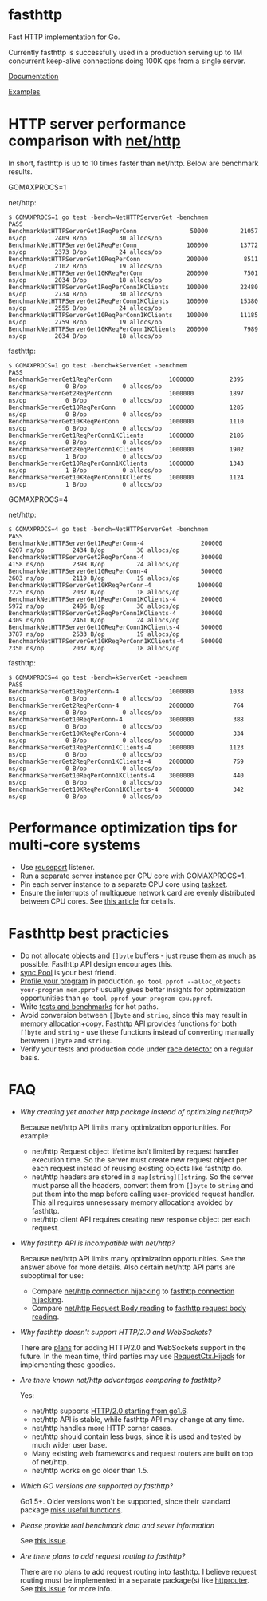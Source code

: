 # fasthttp
Fast HTTP implementation for Go.

Currently fasthttp is successfully used in a production serving up to 1M
concurrent keep-alive connections doing 100K qps from a single server.

[Documentation](https://godoc.org/github.com/valyala/fasthttp)

[Examples](https://godoc.org/github.com/valyala/fasthttp#pkg-examples)

# HTTP server performance comparison with [net/http](https://golang.org/pkg/net/http/)

In short, fasthttp is up to 10 times faster than net/http. Below are benchmark results.

GOMAXPROCS=1

net/http:
```
$ GOMAXPROCS=1 go test -bench=NetHTTPServerGet -benchmem
PASS
BenchmarkNetHTTPServerGet1ReqPerConn           	   50000	     21057 ns/op	    2409 B/op	      30 allocs/op
BenchmarkNetHTTPServerGet2ReqPerConn           	  100000	     13772 ns/op	    2373 B/op	      24 allocs/op
BenchmarkNetHTTPServerGet10ReqPerConn          	  200000	      8511 ns/op	    2102 B/op	      19 allocs/op
BenchmarkNetHTTPServerGet10KReqPerConn         	  200000	      7501 ns/op	    2034 B/op	      18 allocs/op
BenchmarkNetHTTPServerGet1ReqPerConn1KClients  	  100000	     22480 ns/op	    2734 B/op	      30 allocs/op
BenchmarkNetHTTPServerGet2ReqPerConn1KClients  	  100000	     15380 ns/op	    2555 B/op	      24 allocs/op
BenchmarkNetHTTPServerGet10ReqPerConn1KClients 	  100000	     11185 ns/op	    2759 B/op	      19 allocs/op
BenchmarkNetHTTPServerGet10KReqPerConn1KClients	  200000	      7989 ns/op	    2034 B/op	      18 allocs/op
```

fasthttp:
```
$ GOMAXPROCS=1 go test -bench=kServerGet -benchmem
PASS
BenchmarkServerGet1ReqPerConn           	 1000000	      2395 ns/op	       0 B/op	       0 allocs/op
BenchmarkServerGet2ReqPerConn           	 1000000	      1897 ns/op	       0 B/op	       0 allocs/op
BenchmarkServerGet10ReqPerConn          	 1000000	      1285 ns/op	       0 B/op	       0 allocs/op
BenchmarkServerGet10KReqPerConn         	 1000000	      1110 ns/op	       0 B/op	       0 allocs/op
BenchmarkServerGet1ReqPerConn1KClients  	 1000000	      2186 ns/op	       0 B/op	       0 allocs/op
BenchmarkServerGet2ReqPerConn1KClients  	 1000000	      1902 ns/op	       1 B/op	       0 allocs/op
BenchmarkServerGet10ReqPerConn1KClients 	 1000000	      1343 ns/op	       1 B/op	       0 allocs/op
BenchmarkServerGet10KReqPerConn1KClients	 1000000	      1124 ns/op	       1 B/op	       0 allocs/op
```

GOMAXPROCS=4

net/http:
```
$ GOMAXPROCS=4 go test -bench=NetHTTPServerGet -benchmem
PASS
BenchmarkNetHTTPServerGet1ReqPerConn-4           	  200000	      6207 ns/op	    2434 B/op	      30 allocs/op
BenchmarkNetHTTPServerGet2ReqPerConn-4           	  300000	      4158 ns/op	    2398 B/op	      24 allocs/op
BenchmarkNetHTTPServerGet10ReqPerConn-4          	  500000	      2603 ns/op	    2119 B/op	      19 allocs/op
BenchmarkNetHTTPServerGet10KReqPerConn-4         	 1000000	      2225 ns/op	    2037 B/op	      18 allocs/op
BenchmarkNetHTTPServerGet1ReqPerConn1KClients-4  	  200000	      5972 ns/op	    2496 B/op	      30 allocs/op
BenchmarkNetHTTPServerGet2ReqPerConn1KClients-4  	  300000	      4309 ns/op	    2461 B/op	      24 allocs/op
BenchmarkNetHTTPServerGet10ReqPerConn1KClients-4 	  500000	      3787 ns/op	    2533 B/op	      19 allocs/op
BenchmarkNetHTTPServerGet10KReqPerConn1KClients-4	  500000	      2350 ns/op	    2037 B/op	      18 allocs/op
```

fasthttp:
```
$ GOMAXPROCS=4 go test -bench=kServerGet -benchmem
PASS
BenchmarkServerGet1ReqPerConn-4           	 1000000	      1038 ns/op	       0 B/op	       0 allocs/op
BenchmarkServerGet2ReqPerConn-4           	 2000000	       764 ns/op	       0 B/op	       0 allocs/op
BenchmarkServerGet10ReqPerConn-4          	 3000000	       388 ns/op	       0 B/op	       0 allocs/op
BenchmarkServerGet10KReqPerConn-4         	 5000000	       334 ns/op	       0 B/op	       0 allocs/op
BenchmarkServerGet1ReqPerConn1KClients-4  	 1000000	      1123 ns/op	       0 B/op	       0 allocs/op
BenchmarkServerGet2ReqPerConn1KClients-4  	 2000000	       759 ns/op	       0 B/op	       0 allocs/op
BenchmarkServerGet10ReqPerConn1KClients-4 	 3000000	       440 ns/op	       0 B/op	       0 allocs/op
BenchmarkServerGet10KReqPerConn1KClients-4	 5000000	       342 ns/op	       0 B/op	       0 allocs/op
```

# Performance optimization tips for multi-core systems

* Use [reuseport](https://godoc.org/github.com/valyala/fasthttp/reuseport) listener.
* Run a separate server instance per CPU core with GOMAXPROCS=1.
* Pin each server instance to a separate CPU core using [taskset](http://linux.die.net/man/1/taskset).
* Ensure the interrupts of multiqueue network card are evenly distributed between CPU cores.
  See [this article](https://blog.cloudflare.com/how-to-achieve-low-latency/) for details.


# Fasthttp best practicies

* Do not allocate objects and `[]byte` buffers - just reuse them as much
  as possible. Fasthttp API design encourages this.
* [sync.Pool](https://golang.org/pkg/sync/#Pool) is your best friend.
* [Profile your program](http://blog.golang.org/profiling-go-programs)
  in production.
  `go tool pprof --alloc_objects your-program mem.pprof` usually gives better
  insights for optimization opportunities than `go tool pprof your-program cpu.pprof`.
* Write [tests and benchmarks](https://golang.org/pkg/testing/) for hot paths.
* Avoid conversion between `[]byte` and `string`, since this may result in memory
  allocation+copy. Fasthttp API provides functions for both `[]byte` and `string` -
  use these functions instead of converting manually between `[]byte` and `string`.
* Verify your tests and production code under
  [race detector](https://golang.org/doc/articles/race_detector.html) on a regular basis.


# FAQ

* *Why creating yet another http package instead of optimizing net/http?*

  Because net/http API limits many optimization opportunities.
  For example:
  * net/http Request object lifetime isn't limited by request handler execution
    time. So the server must create new request object per each request instead
    of reusing existing objects like fasthttp do.
  * net/http headers are stored in a `map[string][]string`. So the server
    must parse all the headers, convert them from `[]byte` to `string` and put
    them into the map before calling user-provided request handler.
    This all requires unnesessary memory allocations avoided by fasthttp.
  * net/http client API requires creating new response object per each request.

* *Why fasthttp API is incompatible with net/http?*

  Because net/http API limits many optimization opportunities. See the answer
  above for more details. Also certain net/http API parts are suboptimal
  for use:
  * Compare [net/http connection hijacking](https://golang.org/pkg/net/http/#Hijacker)
    to [fasthttp connection hijacking](https://godoc.org/github.com/valyala/fasthttp#RequestCtx.Hijack).
  * Compare [net/http Request.Body reading](https://golang.org/pkg/net/http/#Request)
    to [fasthttp request body reading](https://godoc.org/github.com/valyala/fasthttp#RequestCtx.PostBody).

* *Why fasthttp doesn't support HTTP/2.0 and WebSockets?*

  There are [plans](TODO) for adding HTTP/2.0 and WebSockets support
  in the future.
  In the mean time, third parties may use [RequestCtx.Hijack](https://godoc.org/github.com/valyala/fasthttp#RequestCtx.Hijack)
  for implementing these goodies.

* *Are there known net/http advantages comparing to fasthttp?*

  Yes:
  * net/http supports [HTTP/2.0 starting from go1.6](https://http2.golang.org/).
  * net/http API is stable, while fasthttp API may change at any time.
  * net/http handles more HTTP corner cases.
  * net/http should contain less bugs, since it is used and tested by much
    wider user base.
  * Many existing web frameworks and request routers are built on top
    of net/http.
  * net/http works on go older than 1.5.

* *Which GO versions are supported by fasthttp?*

  Go1.5+. Older versions won't be supported, since their standard package
  [miss useful functions](https://github.com/valyala/fasthttp/issues/5).

* *Please provide real benchmark data and sever information*

  See [this issue](https://github.com/valyala/fasthttp/issues/4).

* *Are there plans to add request routing to fasthttp?*

  There are no plans to add request routing into fasthttp. I believe request
  routing must be implemented in a separate package(s) like
  [httprouter](https://github.com/julienschmidt/httprouter).
  See [this issue](https://github.com/valyala/fasthttp/issues/8) for more info.
